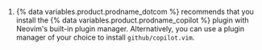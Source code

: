 1. {% data variables.product.prodname_dotcom %} recommends that you install the {% data variables.product.prodname_copilot %} plugin with Neovim's built-in plugin manager. Alternatively, you can use a plugin manager of your choice to install `github/copilot.vim`.

